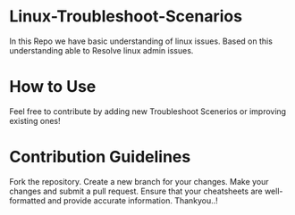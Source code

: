# Linux-Troubleshoot-Scenarios
In this Repo we have basic understanding of linux issues. Based on this understanding able to Resolve linux admin issues.

# How to Use
Feel free to contribute by adding new Troubleshoot Scenerios or improving existing ones!
# Contribution Guidelines
Fork the repository.
Create a new branch for your changes.
Make your changes and submit a pull request.
Ensure that your cheatsheets are well-formatted and provide accurate information.
Thankyou..!
